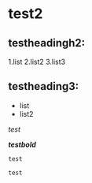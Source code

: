 # test2
## testheadingh2:
1.list
2.list2
3.list3

## testheading3:
* list
* list2

*test*

***testbold***


`` test ``
``` 
test
```
